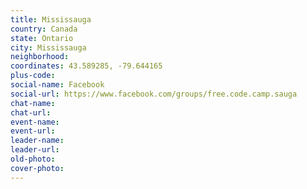 ```yaml
---
title: Mississauga
country: Canada
state: Ontario
city: Mississauga
neighborhood: 
coordinates: 43.589285, -79.644165
plus-code:
social-name: Facebook
social-url: https://www.facebook.com/groups/free.code.camp.sauga
chat-name:
chat-url:
event-name:
event-url:
leader-name:
leader-url:
old-photo: 
cover-photo:
---
```

